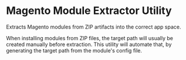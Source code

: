 # Magento Module Extractor Utility

Extracts Magento modules from ZIP artifacts into the correct app space.

When installing modules from ZIP files, the target path will usually be created manually before extraction. This utility
will automate that, by generating the target path from the module's config file.
